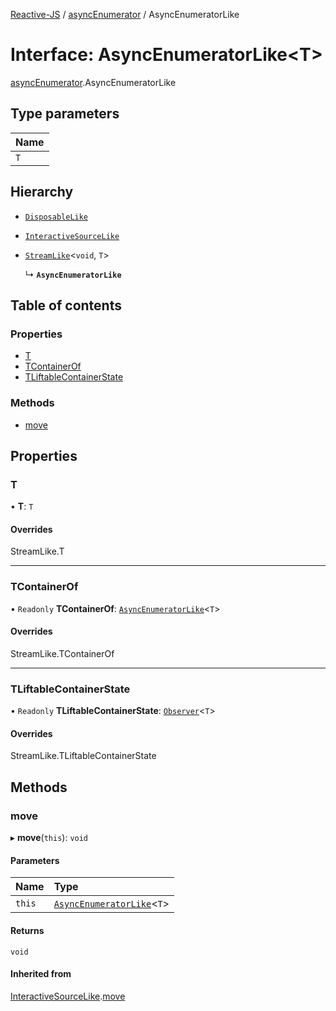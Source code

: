 [Reactive-JS](../README.md) / [asyncEnumerator](../modules/asyncEnumerator.md) / AsyncEnumeratorLike

# Interface: AsyncEnumeratorLike<T\>

[asyncEnumerator](../modules/asyncEnumerator.md).AsyncEnumeratorLike

## Type parameters

| Name |
| :------ |
| `T` |

## Hierarchy

- [`DisposableLike`](disposable.DisposableLike.md)

- [`InteractiveSourceLike`](interactiveSource.InteractiveSourceLike.md)

- [`StreamLike`](stream.StreamLike.md)<`void`, `T`\>

  ↳ **`AsyncEnumeratorLike`**

## Table of contents

### Properties

- [T](asyncEnumerator.AsyncEnumeratorLike.md#t)
- [TContainerOf](asyncEnumerator.AsyncEnumeratorLike.md#tcontainerof)
- [TLiftableContainerState](asyncEnumerator.AsyncEnumeratorLike.md#tliftablecontainerstate)

### Methods

- [move](asyncEnumerator.AsyncEnumeratorLike.md#move)

## Properties

### T

• **T**: `T`

#### Overrides

StreamLike.T

___

### TContainerOf

• `Readonly` **TContainerOf**: [`AsyncEnumeratorLike`](asyncEnumerator.AsyncEnumeratorLike.md)<`T`\>

#### Overrides

StreamLike.TContainerOf

___

### TLiftableContainerState

• `Readonly` **TLiftableContainerState**: [`Observer`](../classes/observer.Observer.md)<`T`\>

#### Overrides

StreamLike.TLiftableContainerState

## Methods

### move

▸ **move**(`this`): `void`

#### Parameters

| Name | Type |
| :------ | :------ |
| `this` | [`AsyncEnumeratorLike`](asyncEnumerator.AsyncEnumeratorLike.md)<`T`\> |

#### Returns

`void`

#### Inherited from

[InteractiveSourceLike](interactiveSource.InteractiveSourceLike.md).[move](interactiveSource.InteractiveSourceLike.md#move)
